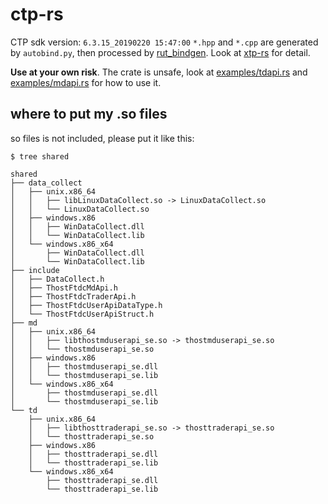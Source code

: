 # ctp-rs
CTP sdk version: `6.3.15_20190220 15:47:00`
`*.hpp` and `*.cpp` are generated by `autobind.py`, then processed by [rut_bindgen](https://rust-lang.github.io/rust-bindgen/requirements.html). Look at [xtp-rs](https://github.com/dovahcrow/xtp-rs) for detail.

__Use at your own risk__. The crate is unsafe, look at [examples/tdapi.rs](./examples/tdapi.rs) and [examples/mdapi.rs](./examples/mdapi.rs) for how to use it.

## where to put my .so files
so files is not included, please put it like this:

```
$ tree shared

shared
├── data_collect
│   ├── unix.x86_64
│   │   ├── libLinuxDataCollect.so -> LinuxDataCollect.so
│   │   └── LinuxDataCollect.so
│   ├── windows.x86
│   │   ├── WinDataCollect.dll
│   │   └── WinDataCollect.lib
│   └── windows.x86_x64
│       ├── WinDataCollect.dll
│       └── WinDataCollect.lib
├── include
│   ├── DataCollect.h
│   ├── ThostFtdcMdApi.h
│   ├── ThostFtdcTraderApi.h
│   ├── ThostFtdcUserApiDataType.h
│   └── ThostFtdcUserApiStruct.h
├── md
│   ├── unix.x86_64
│   │   ├── libthostmduserapi_se.so -> thostmduserapi_se.so
│   │   └── thostmduserapi_se.so
│   ├── windows.x86
│   │   ├── thostmduserapi_se.dll
│   │   └── thostmduserapi_se.lib
│   └── windows.x86_x64
│       ├── thostmduserapi_se.dll
│       └── thostmduserapi_se.lib
└── td
    ├── unix.x86_64
    │   ├── libthosttraderapi_se.so -> thosttraderapi_se.so
    │   └── thosttraderapi_se.so
    ├── windows.x86
    │   ├── thosttraderapi_se.dll
    │   └── thosttraderapi_se.lib
    └── windows.x86_x64
        ├── thosttraderapi_se.dll
        └── thosttraderapi_se.lib
```
